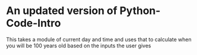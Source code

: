 # An updated version of Python-Code-Intro

This takes a module of current day and time and uses  that to calculate when you will be 100 years old based on the inputs the user gives 
